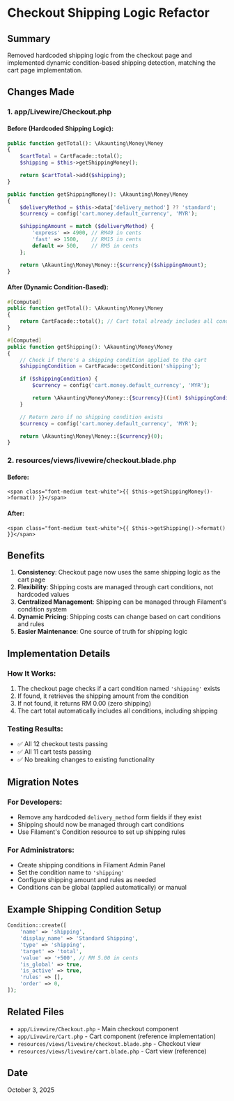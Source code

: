 # Checkout Shipping Logic Refactor

## Summary
Removed hardcoded shipping logic from the checkout page and implemented dynamic condition-based shipping detection, matching the cart page implementation.

## Changes Made

### 1. **app/Livewire/Checkout.php**

#### Before (Hardcoded Shipping Logic):
```php
public function getTotal(): \Akaunting\Money\Money
{
    $cartTotal = CartFacade::total();
    $shipping = $this->getShippingMoney();

    return $cartTotal->add($shipping);
}

public function getShippingMoney(): \Akaunting\Money\Money
{
    $deliveryMethod = $this->data['delivery_method'] ?? 'standard';
    $currency = config('cart.money.default_currency', 'MYR');

    $shippingAmount = match ($deliveryMethod) {
        'express' => 4900, // RM49 in cents
        'fast' => 1500,    // RM15 in cents
        default => 500,    // RM5 in cents
    };

    return \Akaunting\Money\Money::{$currency}($shippingAmount);
}
```

#### After (Dynamic Condition-Based):
```php
#[Computed]
public function getTotal(): \Akaunting\Money\Money
{
    return CartFacade::total(); // Cart total already includes all conditions (including shipping)
}

#[Computed]
public function getShipping(): \Akaunting\Money\Money
{
    // Check if there's a shipping condition applied to the cart
    $shippingCondition = CartFacade::getCondition('shipping');

    if ($shippingCondition) {
        $currency = config('cart.money.default_currency', 'MYR');

        return \Akaunting\Money\Money::{$currency}((int) $shippingCondition->getValue());
    }

    // Return zero if no shipping condition exists
    $currency = config('cart.money.default_currency', 'MYR');

    return \Akaunting\Money\Money::{$currency}(0);
}
```

### 2. **resources/views/livewire/checkout.blade.php**

#### Before:
```blade
<span class="font-medium text-white">{{ $this->getShippingMoney()->format() }}</span>
```

#### After:
```blade
<span class="font-medium text-white">{{ $this->getShipping()->format() }}</span>
```

## Benefits

1. **Consistency**: Checkout page now uses the same shipping logic as the cart page
2. **Flexibility**: Shipping costs are managed through cart conditions, not hardcoded values
3. **Centralized Management**: Shipping can be managed through Filament's condition system
4. **Dynamic Pricing**: Shipping costs can change based on cart conditions and rules
5. **Easier Maintenance**: One source of truth for shipping logic

## Implementation Details

### How It Works:
1. The checkout page checks if a cart condition named `'shipping'` exists
2. If found, it retrieves the shipping amount from the condition
3. If not found, it returns RM 0.00 (zero shipping)
4. The cart total automatically includes all conditions, including shipping

### Testing Results:
- ✅ All 12 checkout tests passing
- ✅ All 11 cart tests passing
- ✅ No breaking changes to existing functionality

## Migration Notes

### For Developers:
- Remove any hardcoded `delivery_method` form fields if they exist
- Shipping should now be managed through cart conditions
- Use Filament's Condition resource to set up shipping rules

### For Administrators:
- Create shipping conditions in Filament Admin Panel
- Set the condition name to `'shipping'`
- Configure shipping amount and rules as needed
- Conditions can be global (applied automatically) or manual

## Example Shipping Condition Setup

```php
Condition::create([
    'name' => 'shipping',
    'display_name' => 'Standard Shipping',
    'type' => 'shipping',
    'target' => 'total',
    'value' => '+500', // RM 5.00 in cents
    'is_global' => true,
    'is_active' => true,
    'rules' => [],
    'order' => 0,
]);
```

## Related Files

- `app/Livewire/Checkout.php` - Main checkout component
- `app/Livewire/Cart.php` - Cart component (reference implementation)
- `resources/views/livewire/checkout.blade.php` - Checkout view
- `resources/views/livewire/cart.blade.php` - Cart view (reference)

## Date
October 3, 2025
